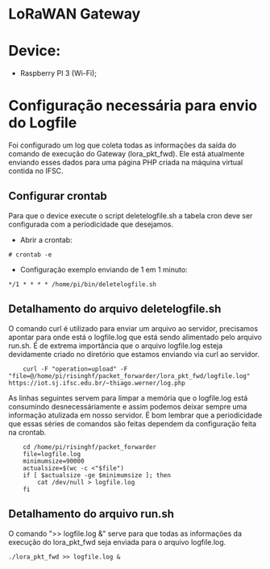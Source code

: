# LoRaWAN Gateway

# Device:
* Raspberry PI 3 (Wi-Fi);

# Configuração necessária para envio do Logfile
Foi configurado um log que coleta todas as informações da saída do comando de execução do Gateway (lora_pkt_fwd). Ele está atualmente enviando esses dados para uma página PHP criada na máquina virtual contida no IFSC.

## Configurar crontab
Para que o device execute o script deletelogfile.sh a tabela cron deve ser configurada com a periodicidade que desejamos.

* Abrir a crontab:
```
# crontab -e
```
* Configuração exemplo enviando de 1 em 1 minuto:
```
*/1 * * * * /home/pi/bin/deletelogfile.sh
```
## Detalhamento do arquivo deletelogfile.sh
O comando curl é utilizado para enviar um arquivo ao servidor, precisamos apontar para onde está o logfile.log que está sendo alimentado pelo arquivo run.sh. É de extrema importância que o arquivo logfile.log esteja devidamente criado no diretório que estamos enviando via curl ao servidor.

```
	curl -F "operation=upload" -F "file=@/home/pi/risinghf/packet_forwarder/lora_pkt_fwd/logfile.log" https://iot.sj.ifsc.edu.br/~thiago.werner/log.php
```
As linhas seguintes servem para limpar a memória que o logfile.log está consumindo desnecessáriamente e assim podemos deixar sempre uma informação atulizada em nosso servidor. É bom lembrar que a periodicidade que essas séries de comandos são feitas dependem da configuração feita na crontab.

```
	cd /home/pi/risinghf/packet_forwarder
	file=logfile.log
	minimumsize=90000
	actualsize=$(wc -c <"$file")
	if [ $actualsize -ge $minimumsize ]; then
		cat /dev/null > logfile.log
	fi
```

## Detalhamento do arquivo run.sh
O comando ">> logfile.log &" serve para que todas as informações da execução do lora_pkt_fwd seja enviada para o arquivo logfile.log.

```
./lora_pkt_fwd >> logfile.log &
```
